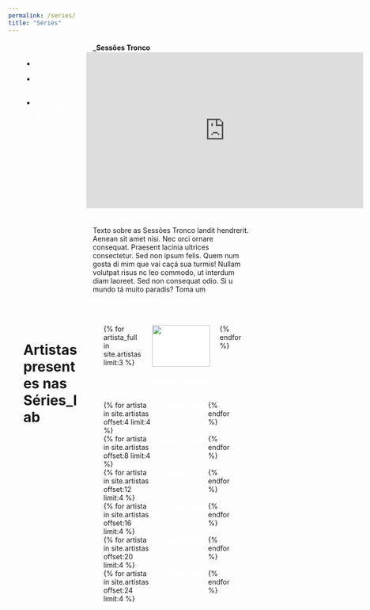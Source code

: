 ```yaml
---
permalink: /series/
title: "Séries"
---
```

<head>
  <link href="https://fonts.googleapis.com/css2?family=Domine&display=swap" rel="stylesheet">
  <style>
    .tit_serie_principal {
      display: grid;
      padding-left: 1em;
      grid-template-columns: 10.16em auto;
      border: 0.1em solid white;
    }
    .serie_principal_div_vazia{
      border: 0.1em solid white;
      border-top: 0;
      border-bottom: 0;
      padding-top: 0.25em;
    }
    .serie_principal_titulo{
      padding-top: 0.25em;
      padding-left: 1em;
      font-weight: bold;
    }
    .cascata, .fa-angle-down{
      position: absolute;
      display:none;
    }
    .nav_e_video_serie, .artistas_serie{
      display: grid;
      margin-left: 1.1em;
      grid-template-columns: 10.16em auto;
    }
    .serie_nav{
      padding-left: 1em;
      border: 0.1em solid white;
      border-top: 0;
      min-height: 11em;
      max-width: 10.16em;
    }
    .series-navitem{
      margin-top: 1em;
    }
    a, a:visited, a:hover{
      color:white;
    }
    .video-container{
      padding-bottom: 0.1em;
    }
    .texto-serie{
      margin-top: -0.1em;
      margin-left: 11.15em;
      padding: 1.5em 1em;
      border: 0.1em solid white;
    }
    .page__content p {
      font-family: 'Domine', serif;
      font-size: 0.6rem;
      margin-bottom: 0;
    }
    .artistas_serie{
      margin-top: -0.05em;
    }
    .artistas_presentes{
      border: 0.1em solid white;
      padding: 1.5em 1em 2em 1em;
      height: min-content;
    }
    .artistas_presentes h1{
      margin-bottom: 0;
    }
    .artistas_fotos_e_lista{
      padding: 2em 2.5em;
    }
    .artistas_fotos{
      display: grid;
      grid-template-columns: auto auto auto;
      column-gap: 1.5em;
    }
    .artista_foto{
      border: 0.1em solid white;
      background-color: white;
      height: 6em;
      width: 100%;
      object-fit: cover;
    }
    .art_foto_div h5 {
      margin-top: 0.2em;
      margin-bottom: 1em;
    }
    .artistas_lista{
      display: grid;
      grid-template-columns: repeat(4, minmax(auto, auto));
      justify-content: space-between;
    }
    .artistas_lista h5{
      margin-top: 0.2em;
      margin-bottom: 0.2em;
    }
    .artistas_lista a, .art_foto_div a{
      text-decoration: none;
    }
    @media only screen and (max-width: 768px) {
      .tit_serie_principal {
        margin-left: 0;
        margin-right: 0;
      }
      .fa-angle-down{
        display: block;
        margin-left: -0.45em;
        margin-top: 0.45em;
      }
      .cascata {
        display: block;
      }
      .serie_principal_div_vazia{
        display: none;
      }
      .serie_principal_titulo{
        border-left: 0.1em solid white;
        margin-left: 0.75em;
      }
      .nav_e_video_serie{
        margin-left: 0.1em;
      }
      .serie_nav{
        background-color: #141010;
        display:none;
        position: absolute;
        z-index: 1;
        margin: 0 0 0 -0.1em;
      }
      .video-container{
        margin-left: 0;
        margin-right: 0;
      }
      .texto-serie{
        margin: 0;
        margin-left: 0;
        margin-right: 0;
        padding-top: 1em;
        padding-bottom: 1em;
      }
      .artistas_presentes{
        padding-top: .75em;
        padding-bottom: 1em;
      }
      .artistas_serie{
        margin: 2em 0 0 0;
      }
      .nav_e_video_serie, .artistas_serie{
        grid-template-columns: auto;
      }
      .artistas_fotos_e_lista{
        padding: 1em 0 0 0;
      }
      .art_foto_div a h5{
        font-size: 0.7rem;
      }
      .artistas_lista a h5{
        font-size: 0.65rem;
      }
      .artistas_fotos{
        grid-template-columns: 29.5% 29.5% 29.5%;
        column-gap: 1em;
      }
      .artista_foto{
        height: 3em;
        width: 100%;
      }
    }
  </style>
  <script>
    function mostrarNav() {
      var x = document.getElementById("serie_nav");
      if (x.style.display === "block") {
        x.style.display = "none";
      } else {
          x.style.display = "block";
      }
     }
  </script>
</head>
<div class="tit_serie_principal">
  <a class="cascata" href="javascript:void(0);" onclick="mostrarNav()"><i class="fa fa-angle-down" aria-hidden="true"></i></a>
  <div class="serie_principal_div_vazia"></div>
  <div class="serie_principal_titulo">_Sessões Tronco</div>
</div>
<div class="nav_e_video_serie">
  <nav class="serie_nav" id="serie_nav">
    <ul>
      <li class="series-navitem"><a href="#" onclick="mostrarNav()">_Outra série</a></li>
      <li class="series-navitem"><a href="#" onclick="mostrarNav()">_Mais uma série</a></li>
      <li class="series-navitem"><a href="#" onclick="mostrarNav()">_Uma Série com o Nome Maior</a></li>
    </ul>
  </nav>
  <div class="video-container">
    <iframe class="series-video" width="560" height="315" src="https://www.youtube.com/embed/videoseries?list=PLDXfT5I07qSI7DlWwRu_0v8Po0Icw0HI8&autoplay=1&mute=1" frameborder="0" allow="accelerometer; autoplay; encrypted-media; gyroscope; picture-in-picture" allowfullscreen></iframe>
  </div>
</div>
<div class="texto-serie">
  <p>Texto sobre as Sessões Tronco landit hendrerit. Aenean sit amet nisi. Nec orci ornare consequat. 
Praesent lacinia ultrices consectetur. Sed non ipsum felis. Quem num gosta di mim que vai caçá sua turmis! Nullam volutpat risus nc leo commodo, ut interdum diam laoreet. Sed non consequat odio. 
Si u mundo tá muito paradis? Toma um</p>
</div>
<div class="artistas_serie">
  <div class="artistas_presentes">
    <h1>Artistas presentes nas Séries_lab</h1>
  </div>
  <div class="artistas_fotos_e_lista">
    <div class="artistas_fotos">
    {% for artista_full in site.artistas limit:3 %}
      <div class="art_foto_div">
        <img class="artista_foto" src="/LabXP/artistas/assets/images/{{ artista_full.foto }}">
        <a href="#"><h5>_{{ artista_full.nome }}</h5></a>
      </div>
    {% endfor %}
    </div>
    <div class="artistas_lista">
      {% for artista in site.artistas offset:4 limit:4 %}
      <a href="#"><h5>_{{ artista.nome }}</h5></a>
      {% endfor %}
    </div>
    <div class="artistas_lista">
      {% for artista in site.artistas offset:8 limit:4 %}
      <a href="#"><h5>_{{ artista.nome }}</h5></a>
      {% endfor %}
    </div>
    <div class="artistas_lista">
      {% for artista in site.artistas offset:12 limit:4 %}
      <a href="#"><h5>_{{ artista.nome }}</h5></a>
      {% endfor %}
    </div>
    <div class="artistas_lista">
      {% for artista in site.artistas offset:16 limit:4 %}
      <a href="#"><h5>_{{ artista.nome }}</h5></a>
      {% endfor %}
    </div>
    <div class="artistas_lista">
      {% for artista in site.artistas offset:20 limit:4 %}
      <a href="#"><h5>_{{ artista.nome }}</h5></a>
      {% endfor %}
    </div>
    <div class="artistas_lista">
      {% for artista in site.artistas offset:24 limit:4 %}
      <a href="#"><h5>_{{ artista.nome }}</h5></a>
      {% endfor %}
    </div>
  </div>
</div>
